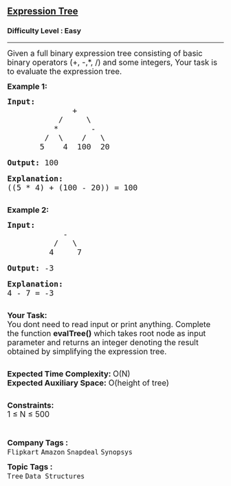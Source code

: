 <h2><a href="https://practice.geeksforgeeks.org/problems/expression-tree/1?page=1&difficulty[]=0&status[]=unsolved&status[]=attempted&category[]=Tree&sortBy=submissions">Expression Tree</a></h2><h3>Difficulty Level : Easy</h3><hr><div class="problems_problem_content__Xm_eO"><p><span style="font-size:18px">Given a full binary expression tree consisting of basic binary operators&nbsp;(+, -,*,&nbsp;/)&nbsp;and some integers, Your task is to evaluate the expression tree.</span></p>

<p><strong><span style="font-size:18px">Example 1:</span></strong></p>

<pre><span style="font-size:18px"><strong>Input: </strong>
              +
           /     \
          *       -
        /  \    /   \
       5    4  100  20 </span>

<span style="font-size:18px"><strong>Output:</strong> 100</span>

<span style="font-size:18px"><strong>Explanation:</strong>
((5 * 4) + (100 - 20)) = 100</span></pre>

<p><br>
<span style="font-size:18px"><strong>Example 2:</strong></span></p>

<pre><span style="font-size:18px"><strong>Input:</strong>
            -
          /   \
         4     7</span>

<span style="font-size:18px"><strong>Output:</strong> -3</span>

<span style="font-size:18px"><strong>Explanation:</strong>
4 - 7 = -3</span></pre>

<p><br>
<span style="font-size:18px"><strong>Your Task: &nbsp;</strong><br>
You dont need to read input or print anything. Complete the function <strong>evalTree()</strong> which takes root node as input parameter and returns an integer denoting the result obtained by simplifying the expression tree.</span></p>

<p><br>
<span style="font-size:18px"><strong>Expected Time Complexity: </strong>O(N)<br>
<strong>Expected Auxiliary Space:</strong> O(height of tree)</span></p>

<p><br>
<span style="font-size:18px"><strong>Constraints:</strong><br>
1 ≤ N ≤ 500</span></p>

<p>&nbsp;</p>
</div><p><span style=font-size:18px><strong>Company Tags : </strong><br><code>Flipkart</code>&nbsp;<code>Amazon</code>&nbsp;<code>Snapdeal</code>&nbsp;<code>Synopsys</code>&nbsp;<br><p><span style=font-size:18px><strong>Topic Tags : </strong><br><code>Tree</code>&nbsp;<code>Data Structures</code>&nbsp;
